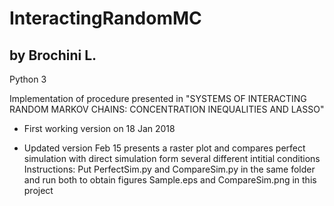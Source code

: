 # InteractingRandomMC

## by Brochini L. 

Python 3

Implementation of procedure presented in "SYSTEMS OF INTERACTING RANDOM MARKOV CHAINS:
CONCENTRATION INEQUALITIES AND LASSO"


* First working version on 18 Jan 2018


* Updated version Feb 15 presents a raster plot and compares perfect simulation with direct simulation form several different intitial conditions Instructions: Put PerfectSim.py and CompareSim.py in the same folder and run both to obtain figures Sample.eps and CompareSim.png in this project
